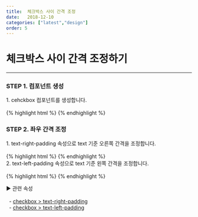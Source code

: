 ```yaml
---
title:  체크박스 사이 간격 조정
date:   2018-12-10
categories: ["latest","design"]
order: 5
---
```


체크박스 사이 간격 조정하기
===

---

### STEP 1. 컴포넌트 생성
<div>1. cehckbox 컴포넌트를 생성합니다.</div>
<br>
{% highlight html %}
<sbux-checkbox id="sbIdx1" name="sbTagNm.a" uitype="normal" text="SBUx Checkbox1"></sbux-checkbox>
<sbux-checkbox id="sbIdx2" name="sbTagNm.b" uitype="normal" text="SBUx Checkbox2"></sbux-checkbox>
<sbux-checkbox id="sbIdx3" name="sbTagNm.c" uitype="normal" text="SBUx Checkbox3"></sbux-checkbox>
{% endhighlight %}

### STEP 2. 좌우 간격 조정
<div>1. text-right-padding 속성으로 text 기준 오른쪽 간격을 조정합니다.</div>
<br>
{% highlight html %}
<sbux-checkbox id="sbIdx1" name="sbTagNm.a" uitype="normal" text="SBUx Checkbox1" text-right-padding="50px"></sbux-checkbox>
<sbux-checkbox id="sbIdx2" name="sbTagNm.b" uitype="normal" text="SBUx Checkbox2" text-right-padding="50px"></sbux-checkbox>
<sbux-checkbox id="sbIdx3" name="sbTagNm.c" uitype="normal" text="SBUx Checkbox3" text-right-padding="50px"></sbux-checkbox>
{% endhighlight %}

<div>2. text-left-padding 속성으로 text 기준 왼쪽 간격을 조정합니다.</div>
<br>
{% highlight html %}
<sbux-checkbox id="sbIdx1" name="sbTagNm.a" uitype="normal" text="SBUx Checkbox1" text-left-padding="50px"></sbux-checkbox>
<sbux-checkbox id="sbIdx2" name="sbTagNm.b" uitype="normal" text="SBUx Checkbox2" text-left-padding="50px"></sbux-checkbox>
<sbux-checkbox id="sbIdx3" name="sbTagNm.c" uitype="normal" text="SBUx Checkbox3" text-left-padding="50px"></sbux-checkbox>
{% endhighlight %}

<sbux-tabs id="explainTab" name="explainTab" uitype="normal" title-target-id-array="exTab1" 
           title-text-array="설명">
</sbux-tabs>
<div class="tab-content">
    <div id="exTab1">
        ▶ 관련 속성<br><br>
        &nbsp;&nbsp;- <a href="https://softbowllab.github.io/sbux/attribute/latest/checkbox.textrightpadding#checkbox" target="_blank">checkbox > text-right-padding</a><br>
        &nbsp;&nbsp;- <a href="https://softbowllab.github.io/sbux/attribute/latest/checkbox.textleftpadding#checkbox" target="_blank">checkbox > text-left-padding</a><br>
    </div>
</div>